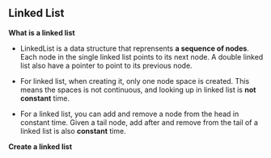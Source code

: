 ## <a name='toc'>Linked List</a>

**What is a linked list**

* LinkedList is a data structure that reprensents **a sequence of nodes**. Each node in the single linked list points to its next node. A double linked list also have a pointer to point to its previous node.

* For linked list, when creating it, only one node space is created. This means the spaces is not continuous, and looking up in linked list is **not constant** time.

* For a linked list, you can add and remove a node from the head in constant time. Given a tail node, add after and remove from the tail of a linked list is also **constant** time.


**Create a linked list**


